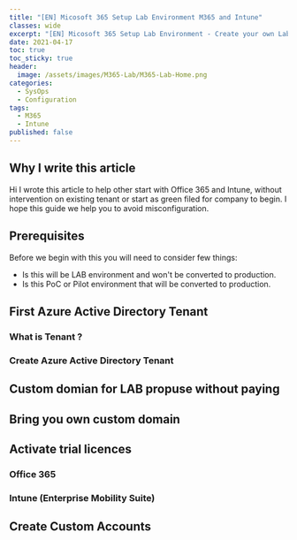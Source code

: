 ```yaml
---
title: "[EN] Micosoft 365 Setup Lab Environment M365 and Intune"
classes: wide
excerpt: "[EN] Micosoft 365 Setup Lab Environment - Create your own Lab with domains setup or prepare new tenant for you company. In this article we will go through creating new tenant, add custom domains for LAB purpose, assigned licences. " 
date: 2021-04-17
toc: true
toc_sticky: true
header:
  image: /assets/images/M365-Lab/M365-Lab-Home.png
categories:
  - SysOps
  - Configuration
tags:
  - M365
  - Intune
published: false
---
```


## Why I write this article

Hi I wrote this article to help other start with Office 365 and Intune, without intervention on existing tenant or start as green filed for company to begin. I hope this guide we help you to avoid misconfiguration.

## Prerequisites

Before we begin with this you will need to consider few things:  

- Is this will be LAB environment and won't be converted to production.
- Is this PoC or Pilot environment that will be converted to production.

## First Azure Active Directory Tenant
### What is Tenant ?

### Create Azure Active Directory Tenant
## Custom domian for LAB propuse without paying

## Bring you own custom domain
## Activate trial licences

### Office 365
### Intune (Enterprise Mobility Suite)

## Create Custom Accounts
